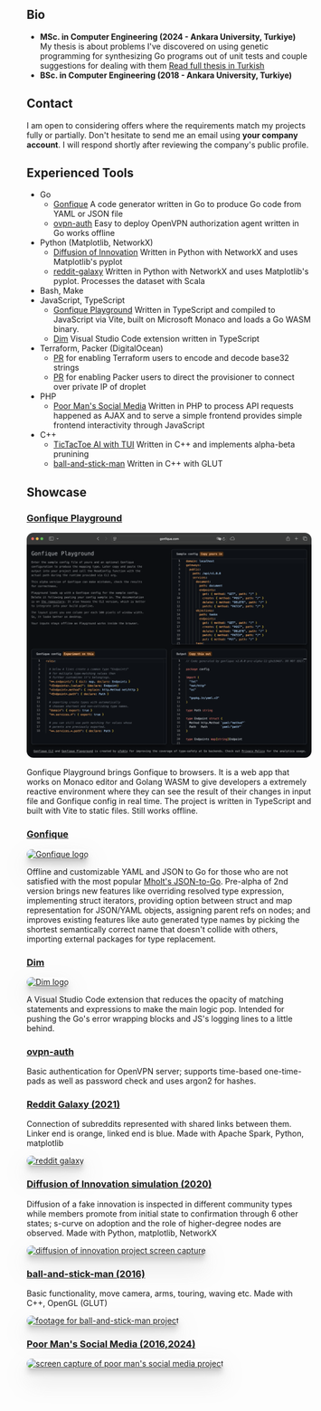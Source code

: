 ## Bio

- **MSc. in Computer Engineering (2024 - Ankara University, Turkiye)**  
  My thesis is about problems I've discovered on using genetic programming for synthesizing Go programs out of unit tests and couple suggestions for dealing with them
  [Read full thesis in Turkish](https://tez.yok.gov.tr/UlusalTezMerkezi/TezGoster?key=weFMBHaUra8rsS5wi2bmHDKlIvi-IwlFkdPWTMwNi0k9Pt1C4PzNAFzxcjzHPgAW)
- **BSc. in Computer Engineering (2018 - Ankara University, Turkiye)**

## Contact

I am open to considering offers where the requirements match my projects fully or partially. Don't hesitate to send me an email using **your company account**. I will respond shortly after reviewing the company's public profile.

## Experienced Tools

- Go
  - [Gonfique](https://github.com/ufukty/gonfique) A code generator written in Go to produce Go code from YAML or JSON file
  - [ovpn-auth](https://github.com/ufukty/ovpn-auth) Easy to deploy OpenVPN authorization agent written in Go works offline
- Python (Matplotlib, NetworkX)
  - [Diffusion of Innovation](https://github.com/ufukty/diffusion-of-innovation) Written in Python with NetworkX and uses Matplotlib's pyplot
  - [reddit-galaxy](https://github.com/ufukty/reddit-galaxy) Written in Python with NetworkX and uses Matplotlib's pyplot. Processes the dataset with Scala
- Bash, Make
- JavaScript, TypeScript
  - [Gonfique Playground](https://github.com/ufukty/gonfique-playground) Written in TypeScript and compiled to JavaScript via Vite, built on Microsoft Monaco and loads a Go WASM binary.
  - [Dim](https://github.com/ufukty/dim) Visual Studio Code extension written in TypeScript
- Terraform, Packer (DigitalOcean)
  - [PR](https://github.com/hashicorp/terraform/pull/29127) for enabling Terraform users to encode and decode base32 strings
  - [PR](https://github.com/hashicorp/packer/pull/10093) for enabling Packer users to direct the provisioner to connect over private IP of droplet
- PHP
  - [Poor Man's Social Media](https://github.com/ufukty/poor-man-s-social-media) Written in PHP to process API requests happened as AJAX and to serve a simple frontend provides simple frontend interactivity through JavaScript
- C++
  - [TicTacToe AI with TUI](https://github.com/ufukty/TicTacToe-AI) Written in C++ and implements alpha-beta prunining
  - [ball-and-stick-man](https://github.com/ufukty/ball-and-stick-man) Written in C++ with GLUT

## Showcase

<style>
.ufukty-card {
    transition: all 160ms ease-out;
    border-radius: 12px; 

    &:hover {
        transform: scale(1.01);
        filter: brightness(1.1);
    }

    &.cast-shadow {
        box-shadow: 0 20px 40px #8884, 0 10px 10px #8884, 0 5px 4px -2px #8884;

        &:hover {
            box-shadow: 0 30px 50px #8884, 0 20px 24px #8884, 0 10px 12px #8884;
        }
    }
}
</style>

### [Gonfique Playground](https://github.com/ufukty/gonfique-playground)

<a href="https://github.com/ufukty/gonfique-playground"><img class="ufukty-card" src="https://github.com/ufukty/gonfique-playground/raw/main/assets/screenshot.png" attr="Screenshot of Gonfique Playground"></a>

Gonfique Playground brings Gonfique to browsers. It is a web app that works on Monaco editor and Golang WASM to give developers a extremely reactive environment where they can see the result of their changes in input file and Gonfique config in real time. The project is written in TypeScript and built with Vite to static files. Still works offline.

### [Gonfique](https://github.com/ufukty/gonfique)

<a href="https://github.com/ufukty/gonfique"><img style="
        transition: all 160ms ease-out; 
        border-radius: 12px; 
        box-shadow: 0 20px 40px #8884, 0 10px 10px #8884, 0 5px 4px -2px #8884;" 
    onmouseover="this.style.transform='scale(1.01)'; this.style.filter='brightness(1.1)'; this.style.boxShadow='0 30px 50px #8884, 0 20px 24px #8884, 0 10px 12px #8884';"
    onmouseout="this.style.transform='scale(1)'; this.style.filter='brightness(1)'; this.style.boxShadow='0 20px 40px #8884, 0 10px 10px #8884, 0 5px 4px -2px #8884';" src="https://repository-images.githubusercontent.com/750442099/315b36fc-bada-4ba1-a2cf-d2001f4079be" alt="Gonfique logo"></a>

Offline and customizable YAML and JSON to Go for those who are not satisfied with the most popular [Mholt's JSON-to-Go](https://mholt.github.io/json-to-go/). Pre-alpha of 2nd version brings new features like overriding resolved type expression, implementing struct iterators, providing option between struct and map representation for JSON/YAML objects, assigning parent refs on nodes; and improves existing features like auto generated type names by picking the shortest semantically correct name that doesn't collide with others, importing external packages for type replacement.

### [Dim](https://github.com/ufukty/dim)

<a href="https://github.com/ufukty/dim"><img style="
        transition: all 160ms ease-out; 
        border-radius: 12px; 
        box-shadow: 0 20px 40px #8884, 0 10px 10px #8884, 0 5px 4px -2px #8884;" 
    onmouseover="this.style.transform='scale(1.01)'; this.style.filter='brightness(1.1)'; this.style.boxShadow='0 30px 50px #8884, 0 20px 24px #8884, 0 10px 12px #8884';"
    onmouseout="this.style.transform='scale(1)'; this.style.filter='brightness(1)'; this.style.boxShadow='0 20px 40px #8884, 0 10px 10px #8884, 0 5px 4px -2px #8884';" src="https://repository-images.githubusercontent.com/637051248/4f381212-7660-415d-abd6-e7d04454b04f" alt="Dim logo"></a>

A Visual Studio Code extension that reduces the opacity of matching statements and expressions to make the main logic pop. Intended for pushing the Go's error wrapping blocks and JS's logging lines to a little behind.

### [ovpn-auth](https://github.com/ufukty/ovpn-auth)

Basic authentication for OpenVPN server; supports time-based one-time-pads as well as password check and uses argon2 for hashes.

### [Reddit Galaxy (2021)](https://github.com/ufukty/reddit-galaxy)

Connection of subreddits represented with shared links between them. Linker end is orange, linked end is blue. Made with Apache Spark, Python, matplotlib

<a href="https://github.com/ufukty/reddit-galaxy"><img style="
        transition: all 160ms ease-out; 
        border-radius: 12px; 
        box-shadow: 0 20px 40px #8884, 0 10px 10px #8884, 0 5px 4px -2px #8884;" 
    onmouseover="this.style.transform='scale(1.01)'; this.style.filter='brightness(1.1)'; this.style.boxShadow='0 30px 50px #8884, 0 20px 24px #8884, 0 10px 12px #8884';"
    onmouseout="this.style.transform='scale(1)'; this.style.filter='brightness(1)'; this.style.boxShadow='0 20px 40px #8884, 0 10px 10px #8884, 0 5px 4px -2px #8884';" src="https://github.com/ufukty/reddit-galaxy/raw/main/images/post-processed-1x-cg.jpg" alt="reddit galaxy"></a>

### [Diffusion of Innovation simulation (2020)](https://github.com/ufukty/diffusion-of-innovation)

Diffusion of a fake innovation is inspected in different community types while members promote from initial state to confirmation through 6 other states; s-curve on adoption and the role of higher-degree nodes are observed. Made with Python, matplotlib, NetworkX

<a href="https://github.com/ufukty/doi"><img style="
        transition: all 160ms ease-out; 
        border-radius: 12px; 
        box-shadow: 0 20px 40px #8884, 0 10px 10px #8884, 0 5px 4px -2px #8884;" 
    onmouseover="this.style.transform='scale(1.01)'; this.style.filter='brightness(1.1)'; this.style.boxShadow='0 30px 50px #8884, 0 20px 24px #8884, 0 10px 12px #8884';"
    onmouseout="this.style.transform='scale(1)'; this.style.filter='brightness(1)'; this.style.boxShadow='0 20px 40px #8884, 0 10px 10px #8884, 0 5px 4px -2px #8884';" src="https://github.com/ufukty/doi/raw/main/images/scale_free_n_5000_a_098.gif" alt="diffusion of innovation project screen capture"></a>

### [ball-and-stick-man (2016)](https://github.com/ufukty/ball-and-stick-man)

Basic functionality, move camera, arms, touring, waving etc. Made with C++, OpenGL (GLUT)

<a href="https://github.com/ufukty/ball-and-stick-man"><img style="
        transition: all 160ms ease-out; 
        border-radius: 12px; 
        box-shadow: 0 20px 40px #8884, 0 10px 10px #8884, 0 5px 4px -2px #8884;" 
    onmouseover="this.style.transform='scale(1.01)'; this.style.filter='brightness(1.1)'; this.style.boxShadow='0 30px 50px #8884, 0 20px 24px #8884, 0 10px 12px #8884';"
    onmouseout="this.style.transform='scale(1)'; this.style.filter='brightness(1)'; this.style.boxShadow='0 20px 40px #8884, 0 10px 10px #8884, 0 5px 4px -2px #8884';" src="https://github.com/ufukty/ball-and-stick-man/raw/main/img/footage.gif" alt="footage for ball-and-stick-man project"></a>

### [Poor Man's Social Media (2016,2024)](https://github.com/ufukty/poor-man-s-social-media)

<a href="https://github.com/ufukty/poor-man-s-social-media"><img style="
        transition: all 160ms ease-out; 
        border-radius: 12px; 
        box-shadow: 0 20px 40px #8884, 0 10px 10px #8884, 0 5px 4px -2px #8884;" 
    onmouseover="this.style.transform='scale(1.01)'; this.style.filter='brightness(1.1)'; this.style.boxShadow='0 30px 50px #8884, 0 20px 24px #8884, 0 10px 12px #8884';"
    onmouseout="this.style.transform='scale(1)'; this.style.filter='brightness(1)'; this.style.boxShadow='0 20px 40px #8884, 0 10px 10px #8884, 0 5px 4px -2px #8884';" src="https://github.com/ufukty/poor-man-s-social-media/raw/main/assets/screencapture.gif" alt="screen capture of poor man's social media project"></a>

